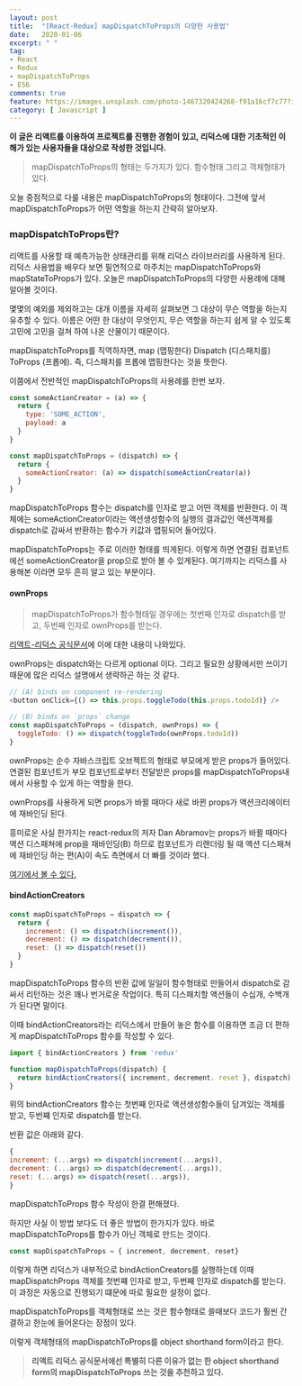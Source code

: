 ```yaml
---
layout: post
title:  "[React-Redux] mapDispatchToProps의 다양한 사용법"
date:   2020-01-06
excerpt: " "
tag:
- React
- Redux
- mapDispatchToProps
- ES6
comments: true
feature: https://images.unsplash.com/photo-1467320424268-f91a16cf7c77?ixlib=rb-1.2.1&ixid=eyJhcHBfaWQiOjEyMDd9&auto=format&fit=crop&w=1500&q=80
category: [ Javascript ]
---
```


**이 글은 리액트를 이용하여 프로젝트를 진행한 경험이 있고, 리덕스에 대한 기초적인 이해가 있는 사용자들을 대상으로 작성한 것입니다.**

>mapDispatchToProps의 형태는 두가지가 있다. 함수형태 그리고 객체형태가 있다.

오늘 중점적으로 다룰 내용은 mapDispatchToProps의 형태이다. 그전에 앞서 mapDispatchToProps가 어떤 역할을 하는지 간략히 알아보자.

### mapDispatchToProps란?

리액트를 사용할 때 예측가능한 상태관리를 위해 리덕스 라이브러리를 사용하게 된다. 리덕스 사용법을 배우다 보면 필연적으로 마주치는 mapDispatchToProps와 mapStateToProps가 있다. 오늘은 mapDispatchToProps의 다양한 사용례에 대해 알아볼 것이다.


몇몇의 예외를 제외하고는 대개 이름을 자세히 살펴보면 그 대상이 무슨 역할을 하는지 유추할 수 있다. 이름은 어떤 한 대상이 무엇인지, 무슨 역할을 하는지 쉽게 알 수 있도록 고민에 고민을 걸쳐 하여 나온 산물이기 때문이다.

mapDispatchToProps를 직역하자면, map (맵핑한다) Dispatch (디스패치를) ToProps (프롭에). 즉, 디스패치를 프롭에 맵핑한다는 것을 뜻한다.

이쯤에서 전반적인 mapDispatchToProps의 사용례를 한번 보자.

```js
const someActionCreator = (a) => {
  return {
    type: 'SOME_ACTION',
    payload: a
  }
}

const mapDispatchToProps = (dispatch) => {
  return {
    someActionCreator: (a) => dispatch(someActionCreator(a))
  }
}
```

mapDispatchToProps 함수는 dispatch를 인자로 받고 어떤 객체를 반환한다. 이 객체에는 someActionCreator이라는 액션생성함수의 실행의 결과값인 액션객체를 dispatch로 감싸서 반환하는 함수가 키값과 맵핑되어 들어있다.

mapDispatchToProps는 주로 이러한 형태를 띄게된다. 이렇게 하면 연결된 컴포넌트에선 someActionCreator을 prop으로 받아 볼 수 있게된다. 여기까지는 리덕스를 사용해본 이라면 모두 흔히 알고 있는 부분이다.

#### ownProps

> mapDispatchToProps가 함수형태일 경우에는 첫번째 인자로 dispatch를 받고, 두번째 인자로 ownProps를 받는다.

[리액트-리덕스 공식문서](https://react-redux.js.org/using-react-redux/connect-mapdispatch#arguments)에 이에 대한 내용이 나와있다.

ownProps는 dispatch와는 다르게 optional 이다. 그리고 필요한 상황에서만 쓰이기 때문에 많은 리덕스 설명에서 생략하곤 하는 것 같다.

```js
// (A) binds on component re-rendering
<button onClick={() => this.props.toggleTodo(this.props.todoId)} />

// (B) binds on `props` change
const mapDispatchToProps = (dispatch, ownProps) => {
  toggleTodo: () => dispatch(toggleTodo(ownProps.todoId))
}
```

ownProps는 순수 자바스크립트 오브젝트의 형태로 부모에게 받은 props가 들어있다. 연결된 컴포넌트가 부모 컴포넌트로부터 전달받은 props를 mapDispatchToProps내에서 사용할 수 있게 하는 역할을 한다.

ownProps를 사용하게 되면 props가 바뀔 때마다 새로 바뀐 props가 액션크리에이터에 재바인딩 된다. 

흥미로운 사실 한가지는 react-redux의 저자 Dan Abramov는 props가 바뀔 때마다 액션 디스패쳐에 prop을 재바인딩(B) 하므로 컴포넌트가 리랜더링 될 때 액션 디스패쳐에 재바인딩 하는 편(A)이 속도 측면에서 더 빠를 것이라 했다.

[여기에서 볼 수 있다.](https://github.com/reduxjs/redux-devtools/issues/250#issuecomment-186429931)

#### bindActionCreators

```js
const mapDispatchToProps = dispatch => {
  return {
    increment: () => dispatch(increment()),
    decrement: () => dispatch(decrement()),
    reset: () => dispatch(reset())
  }
}
```

mapDispatchToProps 함수의 반환 값에 일일이 함수형태로 만들어서 dispatch로 감싸서 리턴하는 것은 꽤나 번거로운 작업이다. 특히 디스패치할 액션들이 수십개, 수백개가 된다면 말이다.

이때 bindActionCreators라는 리덕스에서 만들어 놓은 함수를 이용하면 조금 더 편하게 mapDispatchToProps 함수를 작성할 수 있다.

```js
import { bindActionCreators } from 'redux'

function mapDispatchToProps(dispatch) {
  return bindActionCreators({ increment, decrement. reset }, dispatch)
}

```
위의 bindActionCreators 함수는 첫번째 인자로 액션생성함수들이 담겨있는 객체를 받고, 두번쨰 인자로 dispatch를 받는다.

반환 값은 아래와 같다.
```js
{
increment: (...args) => dispatch(increment(...args)),
decrement: (...args) => dispatch(decrement(...args)),
reset: (...args) => dispatch(reset(...args)),
}
```

mapDispatchToProps 함수 작성이 한결 편해졌다.

하지만 사실 이 방법 보다도 더 좋은 방법이 한가지가 있다. 
바로 mapDispatchToProps를 함수가 아닌 객체로 만드는 것이다.

```js
const mapDispatchToProps = { increment, decrement, reset}
```

이렇게 하면 리덕스가 내부적으로 bindActionCreators를 실행하는데 이때 mapDispatchProps 객체를 첫번쨰 인자로 받고, 두번째 인자로 dispatch를 받는다. 이 과정은 자동으로 진행되기 떄문에 따로 필요한 설정이 없다.

mapDispatchToProps를 객체형태로 쓰는 것은 함수형태로 쓸때보다 코드가 훨씬 간결하고 한눈에 들어온다는 장점이 있다.

이렇게 객체형태의 mapDispatchToProps를 object shorthand form이라고 한다. 

>**리액트 리덕스 공식문서에선 특별히 다른 이유가 없는 한 object shorthand form의 mapDispatchToProps 쓰는 것을 추천하고 있다.**

